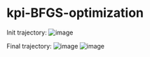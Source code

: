 # kpi-BFGS-optimization

Init trajectory:
![image](https://github.com/oleksii-harmash/kpi-BFGS-optimization/assets/72203364/faf25397-78eb-4486-b59d-64e01416aa33)

Final trajectory:
![image](https://github.com/oleksii-harmash/kpi-BFGS-optimization/assets/72203364/03411020-7422-441c-8cf9-4afc249954aa)
![image](https://github.com/oleksii-harmash/kpi-BFGS-optimization/assets/72203364/57f710c9-eab1-40a2-95b9-ebb9c01e7b18)
